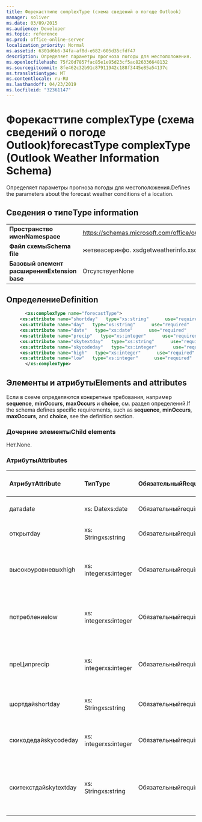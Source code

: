 ```yaml
---
title: Форекасттипе complexType (схема сведений о погоде Outlook)
manager: soliver
ms.date: 03/09/2015
ms.audience: Developer
ms.topic: reference
ms.prod: office-online-server
localization_priority: Normal
ms.assetid: 6301d6b6-34fa-af8d-e682-605d35cfdf47
description: Определяет параметры прогноза погоды для местоположения.
ms.openlocfilehash: 75f20d7857fac85e1e95d23cf5ac826336648132
ms.sourcegitcommit: 8fe462c32b91c87911942c188f3445e85a54137c
ms.translationtype: MT
ms.contentlocale: ru-RU
ms.lasthandoff: 04/23/2019
ms.locfileid: "32361147"
---
```

# <a name="forecasttype-complextype-outlook-weather-information-schema"></a><span data-ttu-id="f9cea-103">Форекасттипе complexType (схема сведений о погоде Outlook)</span><span class="sxs-lookup"><span data-stu-id="f9cea-103">forecastType complexType (Outlook Weather Information Schema)</span></span>

<span data-ttu-id="f9cea-104">Определяет параметры прогноза погоды для местоположения.</span><span class="sxs-lookup"><span data-stu-id="f9cea-104">Defines the parameters about the forecast weather conditions of a location.</span></span>
  
## <a name="type-information"></a><span data-ttu-id="f9cea-105">Сведения о типе</span><span class="sxs-lookup"><span data-stu-id="f9cea-105">Type information</span></span>

|||
|:-----|:-----|
|<span data-ttu-id="f9cea-106">**Пространство имен**</span><span class="sxs-lookup"><span data-stu-id="f9cea-106">**Namespace**</span></span> <br/> |https://schemas.microsoft.com/office/outlook/15/getweatherinfo.xsd  <br/> |
|<span data-ttu-id="f9cea-107">**Файл схемы**</span><span class="sxs-lookup"><span data-stu-id="f9cea-107">**Schema file**</span></span> <br/> |<span data-ttu-id="f9cea-108">жетвеасеринфо. xsd</span><span class="sxs-lookup"><span data-stu-id="f9cea-108">getweatherinfo.xsd</span></span>  <br/> |
|<span data-ttu-id="f9cea-109">**Базовый элемент расширения**</span><span class="sxs-lookup"><span data-stu-id="f9cea-109">**Extension base**</span></span> <br/> |<span data-ttu-id="f9cea-110">Отсутствует</span><span class="sxs-lookup"><span data-stu-id="f9cea-110">None</span></span>  <br/> |
   
## <a name="definition"></a><span data-ttu-id="f9cea-111">Определение</span><span class="sxs-lookup"><span data-stu-id="f9cea-111">Definition</span></span>

```XML
       <xs:complexType name="forecastType">
     <xs:attribute name="shortday"   type="xs:string"      use="required"     />
     <xs:attribute name="day"   type="xs:string"      use="required"     />
     <xs:attribute name="date"   type="xs:date"      use="required"     />
     <xs:attribute name="precip"   type="xs:integer"      use="required"     />
     <xs:attribute name="skytextday"   type="xs:string"      use="required"     />
     <xs:attribute name="skycodeday"   type="xs:integer"      use="required"     />
     <xs:attribute name="high"   type="xs:integer"      use="required"     />
     <xs:attribute name="low"   type="xs:integer"      use="required"     />
       </xs:complexType>

```

## <a name="elements-and-attributes"></a><span data-ttu-id="f9cea-112">Элементы и атрибуты</span><span class="sxs-lookup"><span data-stu-id="f9cea-112">Elements and attributes</span></span>

<span data-ttu-id="f9cea-113">Если в схеме определяются конкретные требования, например **sequence**, **minOccurs**, **maxOccurs** и **choice**, см. раздел определений.</span><span class="sxs-lookup"><span data-stu-id="f9cea-113">If the schema defines specific requirements, such as **sequence**, **minOccurs**, **maxOccurs**, and **choice**, see the definition section.</span></span> 
  
### <a name="child-elements"></a><span data-ttu-id="f9cea-114">Дочерние элементы</span><span class="sxs-lookup"><span data-stu-id="f9cea-114">Child elements</span></span>

<span data-ttu-id="f9cea-115">Нет.</span><span class="sxs-lookup"><span data-stu-id="f9cea-115">None.</span></span>
  
### <a name="attributes"></a><span data-ttu-id="f9cea-116">Атрибуты</span><span class="sxs-lookup"><span data-stu-id="f9cea-116">Attributes</span></span>

|<span data-ttu-id="f9cea-117">**Атрибут**</span><span class="sxs-lookup"><span data-stu-id="f9cea-117">**Attribute**</span></span>|<span data-ttu-id="f9cea-118">**Тип**</span><span class="sxs-lookup"><span data-stu-id="f9cea-118">**Type**</span></span>|<span data-ttu-id="f9cea-119">**Обязательный**</span><span class="sxs-lookup"><span data-stu-id="f9cea-119">**Required**</span></span>|<span data-ttu-id="f9cea-120">**Описание**</span><span class="sxs-lookup"><span data-stu-id="f9cea-120">**Description**</span></span>|<span data-ttu-id="f9cea-121">**Возможные значения**</span><span class="sxs-lookup"><span data-stu-id="f9cea-121">**Possible values**</span></span>|
|:-----|:-----|:-----|:-----|:-----|
|<span data-ttu-id="f9cea-122">дата</span><span class="sxs-lookup"><span data-stu-id="f9cea-122">date</span></span>  <br/> |<span data-ttu-id="f9cea-123">xs: Date</span><span class="sxs-lookup"><span data-stu-id="f9cea-123">xs:date</span></span>  <br/> |<span data-ttu-id="f9cea-124">Обязательный</span><span class="sxs-lookup"><span data-stu-id="f9cea-124">required</span></span>  <br/> |<span data-ttu-id="f9cea-125">Указывает дату для прогноза.</span><span class="sxs-lookup"><span data-stu-id="f9cea-125">Specifies the date for the forecast.</span></span>  <br/> |<span data-ttu-id="f9cea-126">Значение типа xs: Date</span><span class="sxs-lookup"><span data-stu-id="f9cea-126">A value of the type xs:date</span></span>  <br/> |
|<span data-ttu-id="f9cea-127">открыт</span><span class="sxs-lookup"><span data-stu-id="f9cea-127">day</span></span>  <br/> |<span data-ttu-id="f9cea-128">xs: String</span><span class="sxs-lookup"><span data-stu-id="f9cea-128">xs:string</span></span>  <br/> |<span data-ttu-id="f9cea-129">Обязательный</span><span class="sxs-lookup"><span data-stu-id="f9cea-129">required</span></span>  <br/> |<span data-ttu-id="f9cea-130">Указывает день для прогноза.</span><span class="sxs-lookup"><span data-stu-id="f9cea-130">Specifies a day for the forecast.</span></span>  <br/> |<span data-ttu-id="f9cea-131">Значение типа xs: String.</span><span class="sxs-lookup"><span data-stu-id="f9cea-131">A value of the type xs:string</span></span>  <br/> |
|<span data-ttu-id="f9cea-132">высокоуровневых</span><span class="sxs-lookup"><span data-stu-id="f9cea-132">high</span></span>  <br/> |<span data-ttu-id="f9cea-133">xs: integer</span><span class="sxs-lookup"><span data-stu-id="f9cea-133">xs:integer</span></span>  <br/> |<span data-ttu-id="f9cea-134">Обязательный</span><span class="sxs-lookup"><span data-stu-id="f9cea-134">required</span></span>  <br/> |<span data-ttu-id="f9cea-135">Указывает прогнозируемую максимальную температуру.</span><span class="sxs-lookup"><span data-stu-id="f9cea-135">Specifies the forecasted highest temperature.</span></span>  <br/> |<span data-ttu-id="f9cea-136">Значение типа xs: integer</span><span class="sxs-lookup"><span data-stu-id="f9cea-136">A value of the type xs:integer</span></span>  <br/> |
|<span data-ttu-id="f9cea-137">потребление</span><span class="sxs-lookup"><span data-stu-id="f9cea-137">low</span></span>  <br/> |<span data-ttu-id="f9cea-138">xs: integer</span><span class="sxs-lookup"><span data-stu-id="f9cea-138">xs:integer</span></span>  <br/> |<span data-ttu-id="f9cea-139">Обязательный</span><span class="sxs-lookup"><span data-stu-id="f9cea-139">required</span></span>  <br/> |<span data-ttu-id="f9cea-140">Указывает прогнозируемую минимальную температуру.</span><span class="sxs-lookup"><span data-stu-id="f9cea-140">Specifies the forecasted lowest temperature.</span></span>  <br/> |<span data-ttu-id="f9cea-141">Значение типа xs: integer</span><span class="sxs-lookup"><span data-stu-id="f9cea-141">A value of the type xs:integer</span></span>  <br/> |
|<span data-ttu-id="f9cea-142">преЦип</span><span class="sxs-lookup"><span data-stu-id="f9cea-142">precip</span></span>  <br/> |<span data-ttu-id="f9cea-143">xs: integer</span><span class="sxs-lookup"><span data-stu-id="f9cea-143">xs:integer</span></span>  <br/> |<span data-ttu-id="f9cea-144">Обязательный</span><span class="sxs-lookup"><span data-stu-id="f9cea-144">required</span></span>  <br/> |<span data-ttu-id="f9cea-145">Указывает процентное отношение возможности преЦипитатион.</span><span class="sxs-lookup"><span data-stu-id="f9cea-145">Specifies the percentage possibility of precipitation.</span></span>  <br/> |<span data-ttu-id="f9cea-146">Значение типа xs: integer</span><span class="sxs-lookup"><span data-stu-id="f9cea-146">A value of the type xs:integer</span></span>  <br/> |
|<span data-ttu-id="f9cea-147">шортдай</span><span class="sxs-lookup"><span data-stu-id="f9cea-147">shortday</span></span>  <br/> |<span data-ttu-id="f9cea-148">xs: String</span><span class="sxs-lookup"><span data-stu-id="f9cea-148">xs:string</span></span>  <br/> |<span data-ttu-id="f9cea-149">Обязательный</span><span class="sxs-lookup"><span data-stu-id="f9cea-149">required</span></span>  <br/> |<span data-ttu-id="f9cea-150">Указывает день в сокращенной форме.</span><span class="sxs-lookup"><span data-stu-id="f9cea-150">Specifies a day in abbreviated form.</span></span>  <br/> |<span data-ttu-id="f9cea-151">Значение типа xs: String.</span><span class="sxs-lookup"><span data-stu-id="f9cea-151">A value of the type xs:string</span></span>  <br/> |
|<span data-ttu-id="f9cea-152">скикодедай</span><span class="sxs-lookup"><span data-stu-id="f9cea-152">skycodeday</span></span>  <br/> |<span data-ttu-id="f9cea-153">xs: integer</span><span class="sxs-lookup"><span data-stu-id="f9cea-153">xs:integer</span></span>  <br/> |<span data-ttu-id="f9cea-154">Обязательный</span><span class="sxs-lookup"><span data-stu-id="f9cea-154">required</span></span>  <br/> |<span data-ttu-id="f9cea-155">Указывает код для прогнозируемых условий.</span><span class="sxs-lookup"><span data-stu-id="f9cea-155">Specifies a code for the forecasted conditions.</span></span>  <br/> |<span data-ttu-id="f9cea-156">Значение типа xs: integer</span><span class="sxs-lookup"><span data-stu-id="f9cea-156">A value of the type xs:integer</span></span>  <br/> |
|<span data-ttu-id="f9cea-157">скитекстдай</span><span class="sxs-lookup"><span data-stu-id="f9cea-157">skytextday</span></span>  <br/> |<span data-ttu-id="f9cea-158">xs: String</span><span class="sxs-lookup"><span data-stu-id="f9cea-158">xs:string</span></span>  <br/> |<span data-ttu-id="f9cea-159">Обязательный</span><span class="sxs-lookup"><span data-stu-id="f9cea-159">required</span></span>  <br/> |<span data-ttu-id="f9cea-160">Указывает одно на два слова, описывающих прогнозируемые условия.</span><span class="sxs-lookup"><span data-stu-id="f9cea-160">Specifies one to two words that describe the forecasted conditions.</span></span>  <br/> |<span data-ttu-id="f9cea-161">Значение типа xs: String.</span><span class="sxs-lookup"><span data-stu-id="f9cea-161">A value of the type xs:string</span></span>  <br/> |
   

